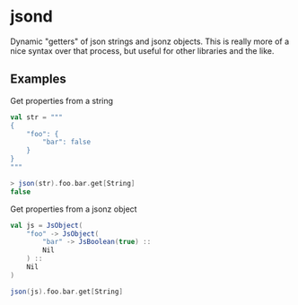 # jsond

Dynamic "getters" of json strings and jsonz objects. This is really more of a nice syntax over that process, but useful for other libraries and the like.

## Examples

Get properties from a string

```scala
val str = """
{
    "foo": {
        "bar": false
    }
}
"""

> json(str).foo.bar.get[String]
false
```

Get properties from a jsonz object

```scala
val js = JsObject(
    "foo" -> JsObject(
        "bar" -> JsBoolean(true) ::
        Nil
    ) ::
    Nil
)

json(js).foo.bar.get[String]
```

